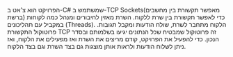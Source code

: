 הפרויקט הוא צ'אט ב-C# שמשתמש ב-TCP Sockets(מאפשר תקשורת בין מחשבים ברשת) כדי לאפשר תקשורת בין שרת ללקוח. השרת מאזין לחיבורים ומנהל כמה לקוחות במקביל עם תהליכונים (Threads). הלקוח מתחבר לשרת, שולח הודעות ומקבל תגובות. 
פרוטוקול התקשורת TCP זה פרוטוקול שמבטיח שכל הנתונים יגיעו בשלמותם ובסדר הנכון. 
כדי להפעיל את הפרויקט, קודם מריצים את השרת ואז מפעילים את הלקוח, ואז ניתן לשלוח הודעות ולראות אותן מוצגות גם בצד השרת וגם בצד הלקוח.
